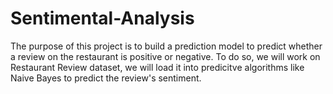 # Sentimental-Analysis
The purpose of this project is to build a prediction model to predict whether a review on the restaurant is positive or negative. To do so, we will work on Restaurant Review dataset, we will load it into predicitve algorithms like Naive Bayes to predict the review's sentiment.
